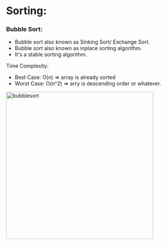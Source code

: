 # Sorting:

### Bubble Sort:
- Bubble sort also known as Sinking Sort/ Exchange Sort.
- Bubble sort also known as inplace sorting algorithm.
- It's a stable sorting algorithm.

Time Complexity:
- Best Case: O(n) => array is already sorted
- Worst Case: O(n^2) => arry is descending order or whatever.
<img src="https://github.com/sajib-mandal/DataStructures-and-Algorithms-in-JavaScript/blob/main/images/bubblesort.jpg" alt="bubblesort" height="400" weight="420">
